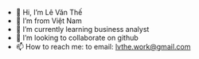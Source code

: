 - 👋 Hi, I’m Lê Văn Thế
- 👀 I’m from Việt Nam
- 🌱 I’m currently learning business analyst
- 💞️ I’m looking to collaborate on github
- 📫 How to reach me: to email: lvthe.work@gmail.com

<!---
toiLaThe/toiLaThe is a ✨ special ✨ repository because its `README.md` (this file) appears on your GitHub profile.
You can click the Preview link to take a look at your changes.
--->
